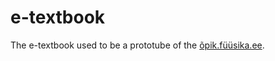 # e-textbook
The e-textbook used to be a prototube of the [õpik.füüsika.ee](http://õpik.füüsika.ee).
